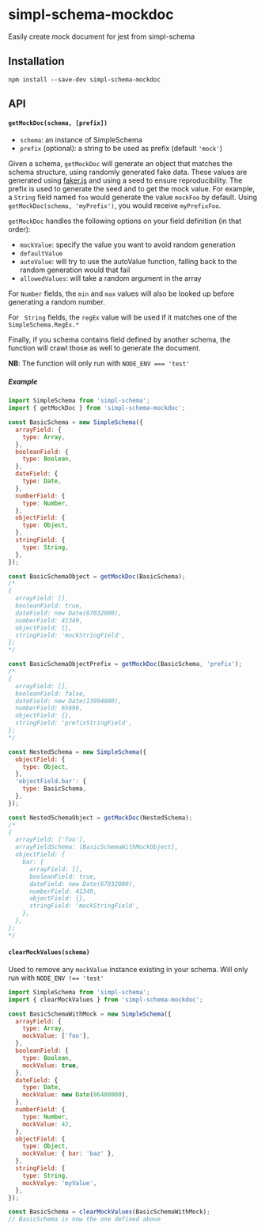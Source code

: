 # simpl-schema-mockdoc
Easily create mock document for jest from simpl-schema

## Installation
```
npm install --save-dev simpl-schema-mockdoc
```
## API
#### `getMockDoc(schema, [prefix])`
- `schema`: an instance of SimpleSchema
- `prefix` (optional): a string to be used as prefix (default `'mock'`)

Given a schema, `getMockDoc` will generate an object that matches the schema structure, using randomly generated fake data. These values are generated using [faker.js](https://github.com/Marak/faker.js) and using a seed to ensure reproducibility.
The prefix is used to generate the seed and to get the mock value. For example, a `String` field named `foo` would generate the value `mockFoo` by default. Using `getMockDoc(schema, 'myPrefix')`, you would receive `myPrefixFoo`.

`getMockDoc` handles the following options on your field definition (in that order):
- `mockValue`: specify the value you want to avoid random generation
- `defaultValue`
- `autoValue`: will try to use the autoValue function, falling back to the random generation would that fail
- `allowedValues`: will take a random argument in the array

For `Number` fields, the `min` and `max` values will also be looked up before generating a random number.

For ` String` fields, the `regEx` value will be used if it matches one of the `SimpleSchema.RegEx.*`

Finally, if you schema contains field defined by another schema, the function will crawl those as well to generate the document.

**NB**: The function will only run with `NODE_ENV === 'test'`

##### Example
```js
import SimpleSchema from 'simpl-schema';
import { getMockDoc } from 'simpl-schema-mockdoc';

const BasicSchema = new SimpleSchema({
  arrayField: {
    type: Array,
  },
  booleanField: {
    type: Boolean,
  },
  dateField: {
    type: Date,
  },
  numberField: {
    type: Number,
  },
  objectField: {
    type: Object,
  },
  stringField: {
    type: String,
  },
});

const BasicSchemaObject = getMockDoc(BasicSchema);
/*
{
  arrayField: [],
  booleanField: true,
  dateField: new Date(67032000),
  numberField: 41349,
  objectField: {},
  stringField: 'mockStringField',
};
*/

const BasicSchemaObjectPrefix = getMockDoc(BasicSchema, 'prefix');
/*
{
  arrayField: [],
  booleanField: false,
  dateField: new Date(13994000),
  numberField: 65696,
  objectField: {},
  stringField: 'prefixStringField',
};
*/

const NestedSchema = new SimpleSchema({
  objectField: {
    type: Object,
  },
  'objectField.bar': {
    type: BasicSchema,
  },
});

const NestedSchemaObject = getMockDoc(NestedSchema);
/*
{
  arrayField: ['foo'],
  arrayFieldSchema: [BasicSchemaWithMockObject],
  objectField: {
    bar: {
      arrayField: [],
      booleanField: true,
      dateField: new Date(67032000),
      numberField: 41349,
      objectField: {},
      stringField: 'mockStringField',
    },
  },
};
*/

```

#### `clearMockValues(schema)`
Used to remove any `mockValue` instance existing in your schema. Will only run with `NODE_ENV !== 'test'`

```js
import SimpleSchema from 'simpl-schema';
import { clearMockValues } from 'simpl-schema-mockdoc';

const BasicSchemaWithMock = new SimpleSchema({
  arrayField: {
    type: Array,
    mockValue: ['foo'],
  },
  booleanField: {
    type: Boolean,
    mockValue: true,
  },
  dateField: {
    type: Date,
    mockValue: new Date(86400000),
  },
  numberField: {
    type: Number,
    mockValue: 42,
  },
  objectField: {
    type: Object,
    mockValue: { bar: 'baz' },
  },
  stringField: {
    type: String,
    mockValye: 'myValue',
  },
});

const BasicSchema = clearMockValues(BasicSchemaWithMock);
// BasicSchema is now the one defined above
```
